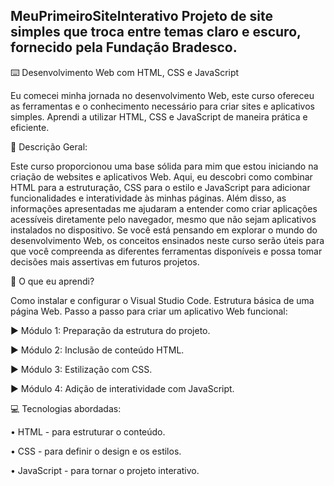 MeuPrimeiroSiteInterativo
Projeto de site simples que troca entre temas claro e escuro, fornecido pela Fundação Bradesco.
-----------------------------------------------------------------------------------------------
⌨️ Desenvolvimento Web com HTML, CSS e JavaScript

Eu comecei minha jornada no desenvolvimento Web, este curso ofereceu as ferramentas e o conhecimento necessário para criar sites e aplicativos simples. Aprendi a utilizar HTML, CSS e JavaScript de maneira prática e eficiente.

📖 Descrição Geral:

Este curso proporcionou uma base sólida para mim que estou iniciando na criação de websites e aplicativos Web. Aqui, eu descobri como combinar HTML para a estruturação, CSS para o estilo e JavaScript para adicionar funcionalidades e interatividade às minhas páginas.
Além disso, as informações apresentadas me ajudaram a entender como criar aplicações acessíveis diretamente pelo navegador, mesmo que não sejam aplicativos instalados no dispositivo.
Se você está pensando em explorar o mundo do desenvolvimento Web, os conceitos ensinados neste curso serão úteis para que você compreenda as diferentes ferramentas disponíveis e possa tomar decisões mais assertivas em futuros projetos.

🧠 O que eu aprendi?

Como instalar e configurar o Visual Studio Code.
Estrutura básica de uma página Web.
Passo a passo para criar um aplicativo Web funcional:

► Módulo 1: Preparação da estrutura do projeto.

► Módulo 2: Inclusão de conteúdo HTML.

► Módulo 3: Estilização com CSS.

► Módulo 4: Adição de interatividade com JavaScript.

💻 Tecnologias abordadas:

• HTML - para estruturar o conteúdo.

• CSS - para definir o design e os estilos.

• JavaScript - para tornar o projeto interativo.
